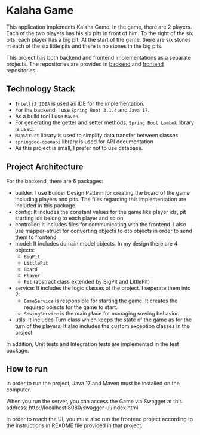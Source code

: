 # Kalaha Game #

This application implements Kalaha Game. In the game, there are 2 players. Each of the two players has his six pits in front of him. To the right of the six pits,
each player has a big pit. At the start of the game, there are six stones in each of the six little pits and there is no stones in the big pits.

This project has both backend and frontend implementations as a separate projects. The repositories are provided in [backend](https://github.com/yagmurAksan/kalaha-backend) and [frontend](https://github.com/yagmurAksan/kalaha-frontend) repositories.


## Technology Stack ##

- `IntelliJ IDEA` is used as IDE for the implementation.
- For the backend, I use `Spring Boot 3.1.4` and `Java 17`. 
- As a build tool I use `Maven`. 
- For generating the getter and setter methods, `Spring Boot Lombok` library is used.
- `MapStruct` library is used to simplify data transfer between classes.
- `springdoc-openapi` library is used for API documentation
- As this project is small, I prefer not to use database.


## Project Architecture ##

For the backend, there are 6 packages:
- builder: I use Builder Design Pattern for creating the board of the game including players and pits. The files regarding this implementation are included in this package.
- config: It includes the constant values for the game like player ids, pit starting ids belong to each player and so on.
- controller: It includes files for communicating with the frontend. I also use mapper-struct for converting objects to dto objects in order to send them to frontend.
- model: It includes domain model objects. In my design there are 4 objects:
    - `BigPit`
    - `LittlePit`
    - `Board`
    - `Player`
    - `Pit` (abstract class extended by BigPit and LittlePit)
- service: It includes the logic classes of the project. I seperate them into 2:
    - `GameService` is responsible for starting the game. It creates the required objects for the game to start.
    - `SowingService` is the main place for managing sowing behavior.
- utils: It includes Turn class which keeps the state of the game as for the turn of the players. 
It also includes the custom exception classes in the project.

In addition, Unit tests and Integration tests are implemented in the test package.


## How to run ##

In order to run the project, Java 17 and Maven must be installed on the computer.

When you run the server, you can access the Game via Swagger at this address: http://localhost:8080/swagger-ui/index.html

In order to reach the UI, you must also run the frontend project according to the instructions in README file provided in that project.
